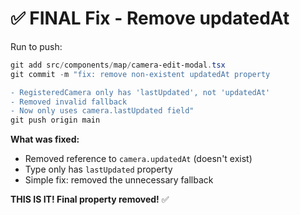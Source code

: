 # ✅ FINAL Fix - Remove updatedAt

Run to push:

```powershell
git add src/components/map/camera-edit-modal.tsx
git commit -m "fix: remove non-existent updatedAt property

- RegisteredCamera only has 'lastUpdated', not 'updatedAt'
- Removed invalid fallback
- Now only uses camera.lastUpdated field"
git push origin main
```

**What was fixed:**
- Removed reference to `camera.updatedAt` (doesn't exist)
- Type only has `lastUpdated` property
- Simple fix: removed the unnecessary fallback

**THIS IS IT! Final property removed!** ✅
